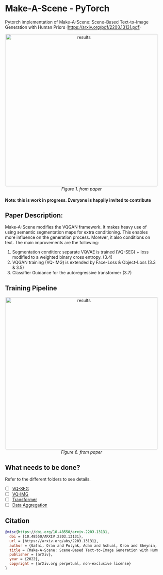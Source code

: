 # Make-A-Scene - PyTorch
Pytorch implementation of Make-A-Scene: Scene-Based Text-to-Image Generation with Human Priors (https://arxiv.org/pdf/2203.13131.pdf)

<p align="center">
<img width="500" alt="results" src="https://user-images.githubusercontent.com/61938694/160241766-38daac29-6d07-4ff3-97ac-5b0f56e17271.png">
<em>Figure 1. from paper</em>
</p>

#### Note: this is work in progress. Everyone is happily invited to contribute

## Paper Description:
Make-A-Scene modifies the VQGAN framework. It makes heavy use of using semantic segmentation maps for extra conditioning. This enables more influence on the generation process. Morever, it also conditions on text. The main improvements are the following:
1. Segmentation condition: separate VQVAE is trained (VQ-SEG) + loss modified to a weighted binary cross entropy. (3.4)
2. VQGAN training (VQ-IMG) is extended by Face-Loss & Object-Loss (3.3 & 3.5)
3. Classifier Guidance for the autoregressive transformer (3.7)

## Training Pipeline
<p align="center">
<img width="500" alt="results" src="https://user-images.githubusercontent.com/61938694/160242667-fd82b900-b2df-4ffb-9cee-54660e502944.png">
<em>Figure 6. from paper</em>
</p>

## What needs to be done?
Refer to the different folders to see details.
- [ ] [VQ-SEG](https://github.com/CasualGANPapers/Make-A-Scene/tree/main/VQ-SEG)
- [ ] [VQ-IMG](https://github.com/CasualGANPapers/Make-A-Scene/tree/main/VQ-IMG)
- [ ] [Transformer]()
- [ ] [Data Aggregation](https://github.com/CasualGANPapers/Make-A-Scene/tree/main/Data)

## Citation
```bibtex
@misc{https://doi.org/10.48550/arxiv.2203.13131,
  doi = {10.48550/ARXIV.2203.13131},
  url = {https://arxiv.org/abs/2203.13131},
  author = {Gafni, Oran and Polyak, Adam and Ashual, Oron and Sheynin, Shelly and Parikh, Devi and Taigman, Yaniv},
  title = {Make-A-Scene: Scene-Based Text-to-Image Generation with Human Priors},
  publisher = {arXiv},
  year = {2022},
  copyright = {arXiv.org perpetual, non-exclusive license}
}
```
